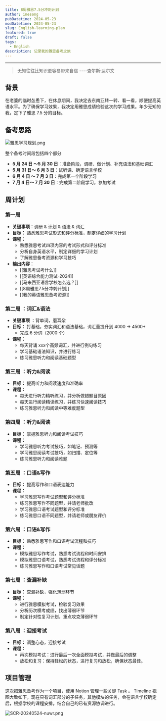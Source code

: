 ```yaml
---
title: 8周雅思7.5分冲刺计划
author: imesong
pubDatetime: 2024-05-23
modDatetime: 2024-05-23
slug: English-learning-plan
featured: true
draft: false
tags:
  - English
description: 记录我的雅思备考之旅
---
```


---

> 无知往往比知识更容易带来自信 ----查尔斯·达尔文

## 背景

在老婆的临时怂恿下，在休息期间，我决定去东南亚转一转、看一看，顺便提高英语水平。为了确保学习效果，我决定用雅思成绩检验这次的学习成果。年少无知的我，定下了雅思 7.5 分的目标。

## 备考思路

![雅思学习规划.png](https://img.imesong.com/file/2ab089ebbf5a0daef1239.png)

整个备考时间段包括四个部分

- **5 月 24 日 ～5 月 30 日**：准备阶段，调研、做计划、补充语法和基础词汇
- **5 月 31 日～ 6 月 3 日**：试听课、确定语言学校
- **6 月 4 日 ～ 7 月 3 日**：完成第一个阶段学习
- **7 月 4 日～ 7 月 30 日**：完成第二阶段学习，参加考试

## 周计划

### 第一周

- **关键事项**：调研 & 计划 & 语法 & 词汇
- **目标：** 熟悉雅思考试形式和评分标准，制定详细的学习计划
- **课程：**
  - 熟悉雅思考试四项内容的考试形式和评分标准
  - 分析自身英语水平，制定详细的学习计划
  - 了解雅思备考资源和学习技巧
- **输出内容**：
  - [[雅思考试考什么]]
  - [[英语综合能力测试-2024]]
  - [[马来西亚语言学校怎么选？]]
  - [[8周雅思7.5分冲刺计划]]
  - [[我的英语雅思备考资源]]

### 第二周 ：词汇&语法

- **关键事项** ：背单词，磨耳朵
- **目标：** 打基础，夯实词汇和语法基础，词汇量提升到 4000 -> 4500+
  - 完成 6 分词（2000 个）
- **课程：**
  - 每天背诵 xxx个高频词汇，并进行例句练习
  - 学习基础语法知识，并进行练习
  - 练习雅思听力和阅读基础题型

### 第三周 ：听力&阅读

- **目标：** 提高听力和阅读速度和准确率
- **课程：**
  - 每天进行听力精听练习，并分析做错题目原因
  - 每天进行阅读精读练习，并练习快速阅读技巧
  - 练习雅思听力和阅读中等难度题型

### 第四周 ：听力&阅读

- **目标：** 掌握雅思听力和阅读考试技巧
- **课程：**
  - 学习雅思听力考试技巧，如笔记、预测等
  - 学习雅思阅读考试技巧，如扫描、定位等
  - 练习雅思听力和阅读难题

### 第五周 ：口语&写作

- **目标：** 提高写作和口语表达能力
- **课程：**
  - 学习雅思写作考试题型和评分标准
  - 练习雅思写作不同题型，并请老师批改
  - 学习雅思口语考试题型和评分标准
  - 练习雅思口语不同题型，并请老师或朋友评价

### 第六周 ：口语&写作

- **目标：** 熟悉雅思写作和口语考试流程和技巧
- **课程：**
  - 模拟雅思写作考试，熟悉考试流程和时间安排
  - 模拟雅思口语考试，熟悉考试流程和评分标准
  - 练习雅思写作和口语考试常见话题

### 第七周 ：查漏补缺

- **目标：** 查漏补缺，强化薄弱环节
- **课程：**
  - 进行雅思模拟考试，检验复习效果
  - 分析历次模考成绩，找出薄弱环节
  - 制定针对性复习计划，重点攻克薄弱环节

### 第八周 ：迎接考试

- **目标：** 调整心态，迎接考试
- **课程：**
  - 再次模拟考试：进行最后一次全面模拟考试，并做最后的调整
  - 放松和复习：保持轻松的状态，进行复习和放松，确保状态最佳。

## 项目管理

这次把雅思备考作为一个项目，使用 Notion 管理一些关键 Task 。
Timeline 视图大致如下，现在只有词汇部分的子任务，其他模块的任务，会在语言学校确定后，根据学校的课程安排，结合自己的已有资源协调进行。

![SCR-20240524-nuwr.png](https://img.imesong.com/file/61206ac31c83f64b8909a.png)
